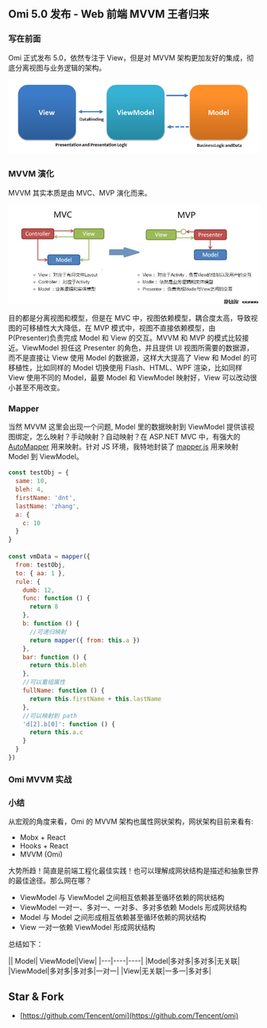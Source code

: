 ## Omi 5.0 发布 - Web 前端 MVVM 王者归来

### 写在前面

Omi 正式发布 5.0，依然专注于 View，但是对 MVVM 架构更加友好的集成，彻底分离视图与业务逻辑的架构。

![mvvm](../assets/mvvm.png)

### MVVM 演化

MVVM 其实本质是由 MVC、MVP 演化而来。

![mvvm](../assets/mvc-mvp.jpg)

目的都是分离视图和模型，但是在 MVC 中，视图依赖模型，耦合度太高，导致视图的可移植性大大降低，在 MVP 模式中，视图不直接依赖模型，由 P(Presenter)负责完成 Model 和 View 的交互。MVVM 和 MVP 的模式比较接近。ViewModel 担任这 Presenter 的角色，并且提供 UI 视图所需要的数据源，而不是直接让 View 使用 Model 的数据源，这样大大提高了 View 和 Model 的可移植性，比如同样的 Model 切换使用 Flash、HTML、WPF 渲染，比如同样 View 使用不同的 Model，最要 Model 和 ViewModel 映射好，View 可以改动很小甚至不用改变。

### Mapper

当然 MVVM 这里会出现一个问题, Model 里的数据映射到 ViewModel 提供该视图绑定，怎么映射？手动映射？自动映射？在 ASP.NET MVC 中，有强大的 [AutoMapper](https://www.c-sharpcorner.com/UploadFile/tirthacs/using-automapper-in-mvc/) 用来映射。针对 JS 环境，我特地封装了 [mapper.js](https://github.com/Tencent/omi/blob/master/packages/omi-cli/template/mvvm/src/view-model/mapper.js) 用来映射 Model 到 ViewModel。

```js
const testObj = {
  same: 10,
  bleh: 4,
  firstName: 'dnt',
  lastName: 'zhang',
  a: {
    c: 10
  }
}

const vmData = mapper({
  from: testObj,
  to: { aa: 1 },
  rule: {
    dumb: 12,
    func: function () {
      return 8
    },
    b: function () {
      //可递归映射
      return mapper({ from: this.a })
    },
    bar: function () {
      return this.bleh
    },
    //可以重组属性
    fullName: function () {
      return this.firstName + this.lastName
    },
    //可以映射到 path
    'd[2].b[0]': function () {
      return this.a.c
    }
  }
})
```

### Omi MVVM 实战



### 小结

从宏观的角度来看，Omi 的 MVVM 架构也属性网状架构，网状架构目前来看有:

* Mobx + React
* Hooks + React
* MVVM (Omi) 

大势所趋！简直是前端工程化最佳实践！也可以理解成网状结构是描述和抽象世界的最佳途径。那么网在哪？

* ViewModel 与 ViewModel 之间相互依赖甚至循环依赖的网状结构
* ViewModel 一对一、多对一、一对多、多对多依赖 Models 形成网状结构
* Model 与 Model 之间形成相互依赖甚至循环依赖的网状结构
* View 一对一依赖 ViewModel 形成网状结构

总结如下：

|| Model| ViewModel|View|
|---|----|----|
|Model|多对多|多对多|无关联|
|ViewModel|多对多|多对多|一对一|
|View|无关联|一多一|多对多|


## Star & Fork

* [https://github.com/Tencent/omi](https://github.com/Tencent/omi)